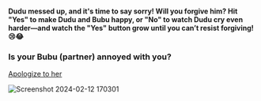 #### Dudu messed up, and it's time to say sorry! Will you forgive him? Hit "Yes" to make Dudu and Bubu happy, or "No" to watch Dudu cry even harder—and watch the "Yes" button grow until you can’t resist forgiving! 😢😂

### Is your Bubu (partner) annoyed with you? 
[Apologize to her](https://bubu-please.netlify.app)

![Screenshot 2024-02-12 170301](https://github.com/amanr-dev/bubu-dudu/assets/124811276/a1f9a372-2d19-4084-9ef6-e34bbbd11dfe)
